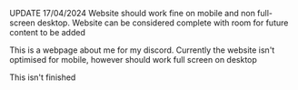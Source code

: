 UPDATE 17/04/2024
Website should work fine on mobile and non full-screen desktop. Website can be considered complete with room for future content to be added


This is a webpage about me for my discord. Currently the website isn't optimised for mobile, however should work full screen on desktop

This isn't finished

